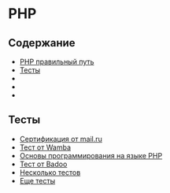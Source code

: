 # PHP

## Содержание
* [PHP правильный путь](http://getjump.me/ru-php-the-right-way/)
* [Тесты](#Тесты)
* []()
* []()
* []()

## Тесты
* [Сертификация от mail.ru](https://certification.mail.ru/)
* [Тест от Wamba](https://corp.wamba.com/ru/test/)
* [Основы программирования на языке PHP](http://crowdtest.org/ru/php)
* [Тест от Badoo](http://php.feedme.ru/)
* [Несколько тестов](http://onlinetestcentre.com/search/php.html)
* [Еще тесты](http://www.quizful.net/category/php)